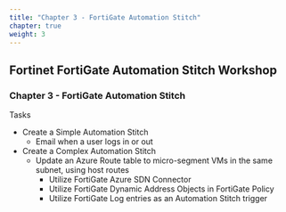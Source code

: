 ```yaml
---
title: "Chapter 3 - FortiGate Automation Stitch"
chapter: true
weight: 3
---
```


## Fortinet FortiGate Automation Stitch Workshop

### Chapter 3 - FortiGate Automation Stitch

Tasks

* Create a Simple Automation Stitch
  * Email when a user logs in or out
* Create a Complex Automation Stitch
  * Update an Azure Route table to micro-segment VMs in the same subnet, using host routes
    * Utilize FortiGate Azure SDN Connector
    * Utilize FortiGate Dynamic Address Objects in FortiGate Policy
    * Utilize FortiGate Log entries as an Automation Stitch trigger
